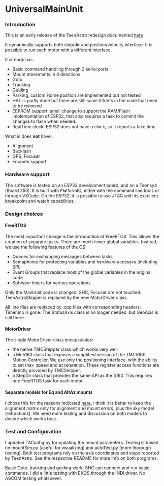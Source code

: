 UniversalMainUnit
======  
### Introduction

This is an early release of the TeenAstro redesign documented [here](https://fdesvallees.github.io/teenastro_v3/teenastro_v3/)

It dynamically supports both step/dir and position/velocity interface. It is possible to run each motor with a different interface.

It already has: 

- Basic command handling through 2 serial ports 
- Mount movements in 4 directions
- Goto
- Tracking 
- Guiding 
- Parking, custom Home position are implemented but not tested
- HAL is partly done but there are still some #ifdefs in the code that need to be removed
- EEPROM support: small change to support the RAM/Flash implementation of ESP32, that also requires a task to commit the changes to flash when needed. 
- RealTime clock: ESP32 does not have a clock, so it reports a fake time.



What is does **not** have:

- Alignment
- Backlash
- GPS, Focuser
- Encoder support


### Hardware support

The software is tested on an ESP32 development board, and on a Teensy4 (Board 250). It is built with PlatformIO, either with the command line tools or through VSCode. On the ESP32, it is possible to use JTAG with its excellent breakpoint and watch capabilities. 

### Design choices

#### FreeRTOS

The most important change is the introduction of FreeRTOS. This allows the creation of separate tasks. There are much fewer global variables. Instead, we use the following features of the OS:

- Queues for exchanging messages between tasks
- Semaphores for protecting variables and hardware accesses (including SPI)
- Event Groups that replace most of the global variables in the original code
- Software timers for various operations

Only the MainUnit code is changed. SHC, Focuser are not touched. TeenAstroStepper is replaced by the new MotorDriver class.

All .ino files are replaced by .cpp files with corresponding headers. Timer.ino is gone. The StatusAxis class is no longer needed, but GeoAxis is still there.

#### MotorDriver 

The single MotorDriver class encapsulates:

- the native TMCStepper class which works very well
- a Mc5160 class that exposes a simplified version of the TMC5160 Motion Controller. We use only the positioning interface, with the ability to set max. speed and acceleration. These register access functions are directly provided by TMCStepper.
- a StepDir class that provides the same API as the 5160. This requires one FreeRTOS task for each motor.

#### Separate models for Eq and AltAz mounts

I chose this for the reasons indicated [here](https://fdesvallees.github.io/teenastro_v3/teenastro_v3/#alignment-equatorial-vs-altaz-mounts). I think it is better to keep the alignment matrix only for alignment and mount errors, plus the sky model (refractions). We need more testing and discussion on both models to decide which works best.



### Test and Configuration

I updated TAConfig.py for updating the mount parameters. Testing is based on mountSim.py (useful for visualizing) and autoTest.py (more thorough testing). Both test programs rely on the axis coordinates and steps reported by TeenAstro. See the respective README for more info on both programs.

Basic Goto, tracking and guiding work, SHC can connect and run basic commands. 
I did a little testing with EKOS through the INDI driver. 
No ASCOM testing whatsoever.



